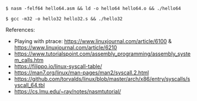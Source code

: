 ```
$ nasm -felf64 hello64.asm && ld -o hello64 hello64.o && ./hello64

$ gcc -m32 -o hello32 hello32.s && ./hello32
```

References:
- Playing with ptrace: https://www.linuxjournal.com/article/6100 & https://www.linuxjournal.com/article/6210
- https://www.tutorialspoint.com/assembly_programming/assembly_system_calls.htm
- https://filippo.io/linux-syscall-table/
- https://man7.org/linux/man-pages/man2/syscall.2.html
- https://github.com/torvalds/linux/blob/master/arch/x86/entry/syscalls/syscall_64.tbl
- https://cs.lmu.edu/~ray/notes/nasmtutorial/